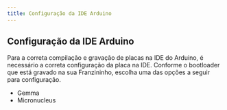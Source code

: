 ```yaml
---
title: Configuração da IDE Arduino
---
```


## Configuração da IDE Arduino

Para a correta compilação e gravação de placas na IDE do Arduino, é necessário a correta configuração da placa na IDE. Conforme o bootloader que está gravado na sua Franzininho, escolha uma das opções a seguir para configuração.

* Gemma
* Micronucleus
